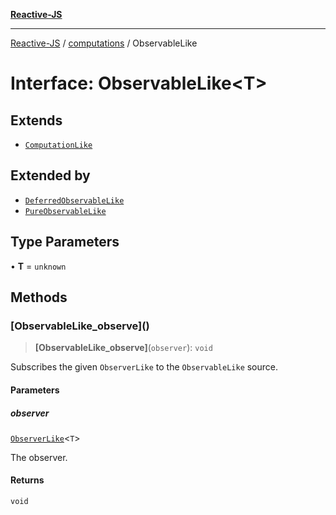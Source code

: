 [**Reactive-JS**](../../README.md)

***

[Reactive-JS](../../README.md) / [computations](../README.md) / ObservableLike

# Interface: ObservableLike\<T\>

## Extends

- [`ComputationLike`](ComputationLike.md)

## Extended by

- [`DeferredObservableLike`](DeferredObservableLike.md)
- [`PureObservableLike`](PureObservableLike.md)

## Type Parameters

• **T** = `unknown`

## Methods

### \[ObservableLike\_observe\]()

> **\[ObservableLike\_observe\]**(`observer`): `void`

Subscribes the given `ObserverLike` to the `ObservableLike` source.

#### Parameters

##### observer

[`ObserverLike`](../../utils/interfaces/ObserverLike.md)\<`T`\>

The observer.

#### Returns

`void`
